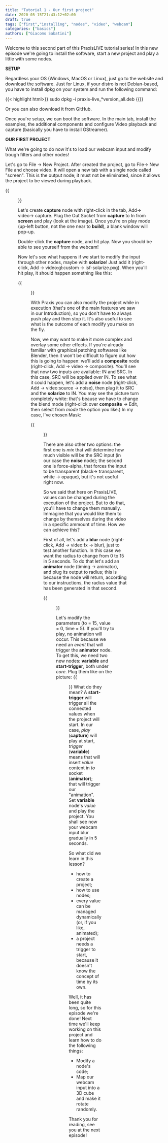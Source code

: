 ```yaml
---
title: "Tutorial 1 - Our first project"
date: 2020-05-15T21:43:12+02:00
draft: true
tags: ["first","installing", "nodes", "video", "webcam"]
categories: ["basics"]
authors: ["Giacomo Sabatini"]
---
```


Welcome to this second part of this PraxisLIVE tutorial series!
In this new episode we're going to install the software, start a new project and play a little with some nodes.

**SETUP**

Regardless your OS (Windows, MacOS or Linux), just go to the website and download the software. Just for Linux, if your distro is not Debian-based, you have to install dpkg on your system and run the following command:

  {{< highlight html>}}
     sudo dpkg -i praxis-live_*version_all.deb
  {{</highlight>}}

Or you can also download it from GitHub.

Once you're setup, we can boot the software. In the main tab, install the examples, the additional components and configure Video playback and capture (basically you have to install GStreamer).

**OUR FIRST PROJECT**

What we're going to do now it's to load our webcam input and modify trough filters and other nodes!

Let's go to File -> New Project. After created the project, go to File-> New File and choose video. It will open a new tab with a single node called "screen". This is the output node; it must not be eliminated, since it allows the project to be viewed during playback.

{{<figure src="/imgs/1_OurFirstProject/video_1.png" alt="" >}}
  
Let's create **capture** node with right-click in the tab, Add-> video-> capture. Plug the Out Socket from **capture** to In from **screen** and play (look at the image). Once you're on play mode (up-left button, not the one near to **build**), a blank window will pop-up.

Double-click the **capture** node, and hit play. Now you should be able to see yourself from the webcam!

Now let's see what happens if we start to modify the input through other nodes, maybe with **solarize**! Just add it (right-click, Add -> video:gl:custom -> isf-solarize.pxg). When you'll hit play, it should happen something like this:

{{<figure src="/imgs/1_OurFirstProject/video_capture_solarize.png" alt="" >}}

With Praxis you can also modify the project while in execution (that's one of the main features we saw in our Introduction), so you don't have to always push play and then stop it. It's also useful to see what is the outcome of each modify you make on the fly.

Now, we may want to make it more complex and overlay some other effects. If you're already familiar with graphical patching softwares like Blender, then it won't be difficult to figure out how this is going to happen: we'll add a **composite** node (right-click, Add -> video -> composite). You'll see that now two inputs are available: IN and SRC. In this case, SRC will be applied _over_ IN. To see what it could happen, let's add a **noise** node (right-click, Add -> video:source -> noise), then plug it to SRC and the **solarize** to IN. You may see the picture turn completely white: that's beause we have to change the blend mode (right-click over **composite** -> Edit, then select from _mode_ the option you like.) In my case, I've chosen Mask:

{{<figure src="/imgs/1_OurFirstProject/video_capture_comp_noise.png" alt="" >}}
  
There are also other two options: the first one is _mix_ that will determine how much visible will be the SRC input (in our case the **noise** node); the second one is force-alpha, that forces the input to be transparent (black-> transparent, white -> opaque), but it's not useful right now.

So we said that here on PraxisLIVE, values can be changed during the execution of the project. But to do that, you'll have to change them manually. Immagine that you would like them to change by themselves during the video in a specific ammount of time. How we can achieve this?

First of all, let's add a **blur** node (right-click, Add -> video:fx -> blur), just to test another function. In this case we want the radius to change from 0 to 15 in 5 seconds. To do that let's add an **animator** node (timing -> animator), and plug its output to radius; this is because the node will return, according to our instructions, the radius value that has been generated in that second.

{{<figure src="/imgs/1_OurFirstProject/video_blur_animation_notworking.png" alt="" >}}

Let's modify the parameters (to = 15, value = 0, time = 5). If you'll try to play, no animation will occur. This because we need an *event* that will trigger the **animator** node.
To get this, we need two new nodes:  **variable** and **start-trigger**, both under _core_. Plug them like on the picture:
{{<figure src="/imgs/1_OurFirstProject/video_blur_animation.png" alt="" >}}
What do they mean? A **start-trigger** will trigger all the connected values when the project will start. In our case, _play_ (**capture**) will play at start, _trigger_ (**variable**) means that will insert _value_ content in _to_ socket (**animator**); that will trigger our "animation".
Set **variable** node's _value_ and play the project. You shall see now your webcam input blur gradually in 5 seconds.

So what did we learn in this lesson?
- how to create a project;
- how to use nodes;
- every value can be managed dynamically (or, if you like, animated);
- a project needs a trigger to start, because it doesn't know the concept of time by its own.

Well, it has been quite long, so for this episode we're done!
Next time we'll keep working on this project and learn how to do the following things:

- Modify a node's code;
- Map our webcam input into a 3D cube and make it rotate randomly.

Thank you for reading, see you at the next episode!
